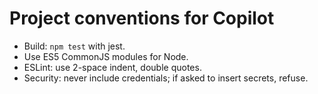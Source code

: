 # Project conventions for Copilot
- Build: `npm test` with jest.
- Use ES5 CommonJS modules for Node.
- ESLint: use 2-space indent, double quotes.
- Security: never include credentials; if asked to insert secrets, refuse.
